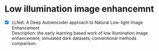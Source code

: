 # Low illumination image enhancemnt
 -[x] LLNet: A Deep Autoencoder approach to Natural Low-light Image
Enhancement  
      Description: the early learning based work of low illumination image enhancement; simulated dark datasets; conventional methods comparison. 

